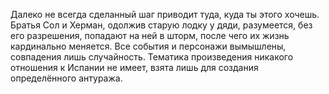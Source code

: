 <!--2025-09-01 16:13:46--><!--pdate:2020-11-15T00:00:00+00:00-->
Далеко не всегда сделанный шаг приводит туда, куда ты этого хочешь. Братья Сол и Херман, одолжив старую лодку у дяди, разумеется, без его разрешения, попадают на ней в шторм, после чего их жизнь кардинально меняется.
      Все события и персонажи вымышлены, совпадения лишь случайность. Тематика произведения никакого отношения к Испании не имеет, взята лишь для создания определённого антуража.